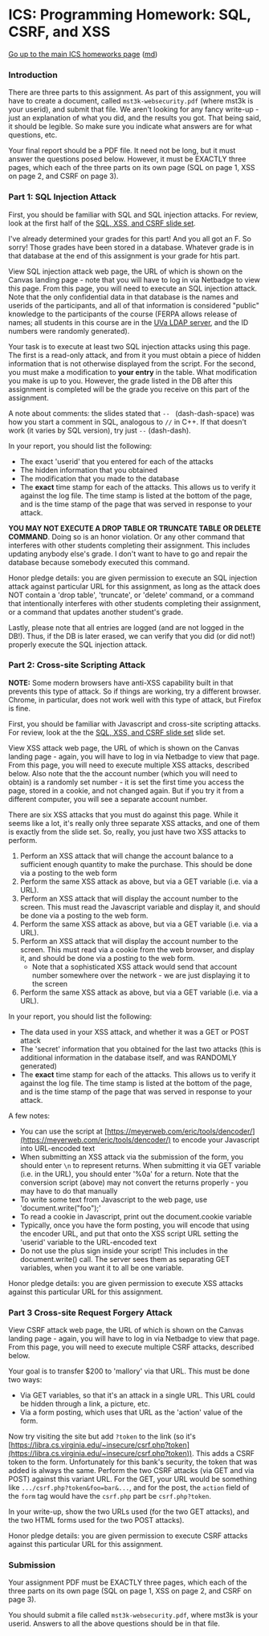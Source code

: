 ICS: Programming Homework: SQL, CSRF, and XSS
=============================================

[Go up to the main ICS homeworks page](index.html) ([md](index.md))


### Introduction

There are three parts to this assignment.  As part of this assignment, you will have to create a document, called `mst3k-websecurity.pdf` (where mst3k is your userid), and submit that file.  We aren't looking for any fancy write-up - just an explanation of what you did, and the results you got.  That being said, it should be legible.  So make sure you indicate what answers are for what questions, etc.

Your final report should be a PDF file.  It need not be long, but it must answer the questions posed below.  However, it must be EXACTLY three pages, which each of the three parts on its own page (SQL on page 1, XSS on page 2, and CSRF on page 3).


### Part 1: SQL Injection Attack

First, you should be familiar with SQL and SQL injection attacks.  For review, look at the first half of the [SQL, XSS, and CSRF slide set](../slides/sql-xss-csrf.html#/).

I've already determined your grades for this part!  And you all got an F.  So sorry!  Those grades have been stored in a database.  Whatever grade is in that database at the end of this assignment is your grade for htis part.

View SQL injection attack web page, the URL of which is shown on the Canvas landing page - note that you will have to log in via Netbadge to view this page.  From this page, you will need to execute an SQL injection attack.  Note that the only confidential data in that database is the names and userids of the participants, and all of that information is considered "public" knowledge to the participants of the course (FERPA allows release of names; all students in this course are in the [UVa LDAP server](http://www.virginia.edu/cgi-local/ldapweb?asb2t), and the ID numbers were randomly generated).

Your task is to execute at least two SQL injection attacks using this page.  The first is a read-only attack, and from it you must obtain a piece of hidden information that is not otherwise displayed from the script.  For the second, you must make a modification to **your entry** in the table.  What modification you make is up to you.  However, the grade listed in the DB after this assignment is completed will be the grade you receive on this part of the assignment.

A note about comments: the slides stated that `-- ` (dash-dash-space) was how you start a comment in SQL, analogous to `//` in C++.  If that doesn't work (it varies by SQL version), try just `--` (dash-dash).

In your report, you should list the following:

- The exact 'userid' that you entered for each of the attacks
- The hidden information that you obtained
- The modification that you made to the database
- The **exact** time stamp for each of the attacks.  This allows us to verify it against the log file.  The time stamp is listed at the bottom of the page, and is the time stamp of the page that was served in response to your attack.

__YOU MAY NOT EXECUTE A DROP TABLE OR TRUNCATE TABLE OR DELETE COMMAND__.  Doing so is an honor violation.  Or any other command that interferes with other students completing their assignment.  This includes updating anybody else's grade.  I don't want to have to go and repair the database because somebody executed this command.

Honor pledge details: you are given permission to execute an SQL injection attack against particular URL for this assignment, as long as the attack does NOT contain a 'drop table', 'truncate', or 'delete' command, or a command that intentionally interferes with other students completing their assignment, or a command that updates another student's grade.

Lastly, please note that all entries are logged (and are not logged in the DB!).  Thus, if the DB is later erased, we can verify that you did (or did not!) properly execute the SQL injection attack.

### Part 2: Cross-site Scripting Attack

**NOTE:** Some modern browsers have anti-XSS capability built in that prevents this type of attack.  So if things are working, try a different browser.  Chrome, in particular, does not work well with this type of attack, but Firefox is fine.

First, you should be familiar with Javascript and cross-site scripting attacks.  For review, look at the the [SQL, XSS, and CSRF slide set](../slides/sql-xss-csrf.html#/) slide set.

View XSS attack web page, the URL of which is shown on the Canvas landing page - again, you will have to log in via Netbadge to view that page.  From this page, you will need to execute multiple XSS attacks, described below.  Also note that the the account number (which you will need to obtain) is a randomly set number - it is set the first time you access the page, stored in a cookie, and not changed again.  But if you try it from a different computer, you will see a separate account number.

There are six XSS attacks that you must do against this page.  While it seems like a lot, it's really only three separate XSS attacks, and one of them is exactly from the slide set.  So, really, you just have two XSS attacks to perform.

1. Perform an XSS attack that will change the account balance to a sufficient enough quantity to make the purchase.  This should be done via a posting to the web form
2. Perform the same XSS attack as above, but via a GET variable (i.e. via a URL).
3. Perform an XSS attack that will display the account number to the screen.  This must read the Javascript variable and display it, and should be done via a posting to the web form.
4. Perform the same XSS attack as above, but via a GET variable (i.e. via a URL).
5. Perform an XSS attack that will display the account number to the screen.  This must read via a cookie from the web browser, and display it, and should be done via a posting to the web form.
    - Note that a sophisticated XSS attack would send that account number somewhere over the network - we are just displaying it to the screen
6. Perform the same XSS attack as above, but via a GET variable (i.e. via a URL).

In your report, you should list the following:

- The data used in your XSS attack, and whether it was a GET or POST attack
- The 'secret' information that you obtained for the last two attacks (this is additional information in the database itself, and was RANDOMLY generated)
- The **exact** time stamp for each of the attacks.  This allows us to verify it against the log file.  The time stamp is listed at the bottom of the page, and is the time stamp of the page that was served in response to your attack.

A few notes:

- You can use the script at [https://meyerweb.com/eric/tools/dencoder/](https://meyerweb.com/eric/tools/dencoder/) to encode your Javascript into URL-encoded text
- When submitting an XSS attack via the submission of the form, you should enter `\n` to represent returns.  When submitting it via  GET variable (i.e. in the URL), you should enter '%0a' for a return.  Note that the conversion script (above) may not convert the returns properly - you may have to do that manually
- To write some text from Javascript to the web page, use 'document.write("foo");'
- To read a cookie in Javascript, print out the document.cookie variable
- Typically, once you have the form posting, you will encode that using the encoder URL, and put that onto the XSS script URL setting the 'userid' variable to the URL-encoded text
- Do not use the plus sign inside your script!  This includes in the document.write() call.  The server sees them as separating GET variables, when you want it to all be one variable.

Honor pledge details: you are given permission to execute XSS attacks against this particular URL for this assignment.

### Part 3 Cross-site Request Forgery Attack

View CSRF attack web page, the URL of which is shown on the Canvas landing page - again, you will have to log in via Netbadge to view that page.  From this page, you will need to execute multiple CSRF attacks, described below.

Your goal is to transfer $200 to 'mallory' via that URL.  This must be done two ways: 

- Via GET variables, so that it's an attack in a single URL.  This URL could be hidden through a link, a picture, etc.
- Via a form posting, which uses that URL as the 'action' value of the form.

Now try visiting the site but add `?token` to the link (so it's [https://libra.cs.virginia.edu/~insecure/csrf.php?token](https://libra.cs.virginia.edu/~insecure/csrf.php?token)).  This adds a CSRF token to the form.  Unfortunately for this bank's security, the token that was added is always the same.  Perform the two CSRF attacks (via GET and via POST) against this variant URL.  For the GET, your URL would be something like `.../csrf.php?token&foo=bar&...`, and for the post, the `action` field of the `form` tag would have the `csrf.php` part be `csrf.php?token`.

In your write-up, show the two URLs used (for the two GET attacks), and the two HTML forms used for the two POST attacks).

Honor pledge details: you are given permission to execute CSRF attacks against this particular URL for this assignment.

### Submission

Your assignment PDF must be EXACTLY three pages, which each of the three parts on its own page (SQL on page 1, XSS on page 2, and CSRF on page 3).

You should submit a file called `mst3k-websecurity.pdf`, where mst3k is your userid.  Answers to all the above questions should be in that file.
